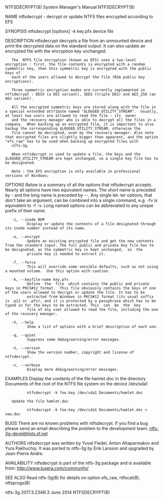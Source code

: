 NTFSDECRYPT(8)                                                                             System Manager's Manual                                                                             NTFSDECRYPT(8)

NAME
       ntfsdecrypt - decrypt or update NTFS files encrypted according to EFS

SYNOPSIS
       ntfsdecrypt [options] -k key.pfx device file

DESCRIPTION
       ntfsdecrypt decrypts a file from an unmounted device and print the decrypted data on the standard output.  It can also update an encrypted file with the encryption key unchanged.

       The  NTFS file encryption (known as EFS) uses a two-level encryption : first, the file contents is encrypted with a random symmetric key, then this symmetric key is encrypted with the public keys of
       each of the users allowed to decrypt the file (RSA public key encryptions).

       Three symmetric encryption modes are currently implemented in ntfsdecrypt : DESX (a DES variant), 3DES (triple DES) and AES_256 (an AES variant).

       All the encrypted symmetric keys are stored along with the file in a special extended attribute named "$LOGGED_UTILITY_STREAM".  Usually, at least two users are allowed to read the file : its  owner
       and the recovery manager who is able to decrypt all the files in a company.  When backing up an encrypted file, it is important to also backup the corresponding $LOGGED_UTILITY_STREAM, otherwise the
       file cannot be decrypted, even by the recovery manager. Also note that encrypted files are slightly bigger than apparent, and the option "efs_raw" has to be used when backing up encrypted files with
       ntfs-3g.

       When ntfsdecrypt is used to update a file, the keys and the $LOGGED_UTILITY_STREAM are kept unchanged, so a single key file has to be designated.

       Note : the EFS encryption is only available in professional versions of Windows;

OPTIONS
       Below  is a summary of all the options that ntfsdecrypt accepts.  Nearly all options have two equivalent names.  The short name is preceded by - and the long name is preceded by --.  Any single let‐
       ter options, that don't take an argument, can be combined into a single command, e.g.  -fv is equivalent to -f -v.  Long named options can be abbreviated to any unique prefix of their name.

       -i, --inode NUM
              Display or update the contents of a file designated through its inode number instead of its name.

       -e, --encrypt
              Update an existing encrypted file and get the new contents from the standard input. The full public and private key file has to be designated, as the symmetric key is kept unchanged,  so  the
              private key is needed to extract it.

       -f, --force
              This will override some sensible defaults, such as not using a mounted volume.  Use this option with caution.

       -k, --keyfile-name key.pfx
              Define  the  file  which contains the public and private keys in PKCS#12 format.  This file obviously contains the keys of one of the users allowed to decrypt or update the file. It has to be
              extracted from Windows in PKCS#12 format (its usual suffix is .p12 or .pfx), and it is protected by a passphrase which has to be typed in for the keys to be extracted. This  can  be  the  key
              file of any user allowed to read the file, including the one of the recovery manager.

       -h, --help
              Show a list of options with a brief description of each one.

       -q, --quiet
              Suppress some debug/warning/error messages.

       -V, --version
              Show the version number, copyright and license of ntfsdecrypt.

       -v, --verbose
              Display more debug/warning/error messages.

EXAMPLES
       Display the contents of the file hamlet.doc in the directory Documents of the root of the NTFS file system on the device /dev/sda1

              ntfsdecrypt -k foo.key /dev/sda1 Documents/hamlet.doc

       Update the file hamlet.doc

              ntfsdecrypt -k foo.key /dev/sda1 Documents/hamlet.doc < new.doc

BUGS
       There are no known problems with ntfsdecrypt.  If you find a bug please send an email describing the problem to the development team:
       ntfs-3g-devel@lists.sf.net

AUTHORS
       ntfsdecrypt was written by Yuval Fledel, Anton Altaparmakov and Yura Pakhuchiy.  It was ported to ntfs-3g by Erik Larsson and upgraded by Jean-Pierre Andre.

AVAILABILITY
       ntfsdecrypt is part of the ntfs-3g package and is available from:
       http://www.tuxera.com/community/

SEE ALSO
       Read ntfs-3g(8) for details on option efs_raw,
       ntfscat(8), ntfsprogs(8)

ntfs-3g 2017.3.23AR.3                                                                             June 2014                                                                                    NTFSDECRYPT(8)
